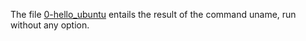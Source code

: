 The file [0-hello_ubuntu](alx-zero_day/master/0-hello_ubuntu) entails the result of the command uname, run without any option.
